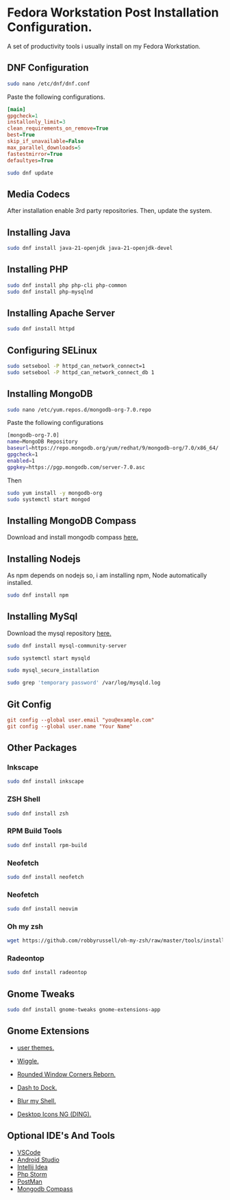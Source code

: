 # Fedora Workstation Post Installation Configuration.

A set of productivity tools i usually install on my Fedora Workstation.

## DNF Configuration

```sh
sudo nano /etc/dnf/dnf.conf
```

Paste the following configurations.

```ini
[main]
gpgcheck=1
installonly_limit=3
clean_requirements_on_remove=True
best=True
skip_if_unavailable=False
max_parallel_downloads=5
fastestmirror=True
defaultyes=True
```

```sh
sudo dnf update
```

## Media Codecs

After installation enable 3rd party repositories. Then, update the system.

## Installing Java

```sh
sudo dnf install java-21-openjdk java-21-openjdk-devel
```

## Installing PHP

```sh
sudo dnf install php php-cli php-common
sudo dnf install php-mysqlnd
```

## Installing Apache Server

```sh
sudo dnf install httpd
```

## Configuring SELinux

```sh
sudo setsebool -P httpd_can_network_connect=1
sudo setsebool -P httpd_can_network_connect_db 1
```

## Installing MongoDB

```sh
sudo nano /etc/yum.repos.d/mongodb-org-7.0.repo
```

Paste the following configurations

```sh
[mongodb-org-7.0]
name=MongoDB Repository
baseurl=https://repo.mongodb.org/yum/redhat/9/mongodb-org/7.0/x86_64/
gpgcheck=1
enabled=1
gpgkey=https://pgp.mongodb.com/server-7.0.asc
```

Then

```sh
sudo yum install -y mongodb-org
sudo systemctl start mongod
```

## Installing MongoDB Compass

Download and install mongodb compass [here.](https://www.mongodb.com/try/download/compass)

## Installing Nodejs

As npm depends on nodejs so, i am installing npm, Node automatically installed.

```sh
sudo dnf install npm
```

## Installing MySql

Download the mysql repository [here.](https://dev.mysql.com/downloads/repo/yum/)

```sh
sudo dnf install mysql-community-server
```

```sh
sudo systemctl start mysqld
```

```sh
sudo mysql_secure_installation
```

```sh
sudo grep 'temporary password' /var/log/mysqld.log
```

## Git Config

```ini
git config --global user.email "you@example.com"
git config --global user.name "Your Name"
```

## Other Packages

### Inkscape

```sh
sudo dnf install inkscape
```

### ZSH Shell

```sh
sudo dnf install zsh
```

### RPM Build Tools

```sh
sudo dnf install rpm-build
```

### Neofetch

```sh
sudo dnf install neofetch
```

### Neofetch

```sh
sudo dnf install neovim
```

### Oh my zsh

```sh
wget https://github.com/robbyrussell/oh-my-zsh/raw/master/tools/install.sh -O - | zsh
```

### Radeontop

```sh
sudo dnf install radeontop
```

## Gnome Tweaks

```sh
sudo dnf install gnome-tweaks gnome-extensions-app
```

## Gnome Extensions

- [user themes.](https://extensions.gnome.org/extension/19/user-themes/)
- [Wiggle.](https://extensions.gnome.org/extension/6784/wiggle/)
- [Rounded Window Corners Reborn.](https://extensions.gnome.org/extension/7048/rounded-window-corners-reborn/)
- [Dash to Dock.](https://extensions.gnome.org/extension/307/dash-to-dock/)
- [Blur my Shell.](https://extensions.gnome.org/extension/3193/blur-my-shell/)

- [Desktop Icons NG (DING).](https://extensions.gnome.org/extension/2087/desktop-icons-ng-ding/)

## Optional IDE's And Tools

- [VSCode](https://code.visualstudio.com/download)
- [Android Studio](https://developer.android.com/studio)
- [Intellij Idea](https://www.jetbrains.com/idea/download)
- [Php Storm](https://www.jetbrains.com/phpstorm/download)
- [PostMan](https://www.postman.com/downloads)
- [Mongodb Compass](https://www.mongodb.com/try/download/compass)
